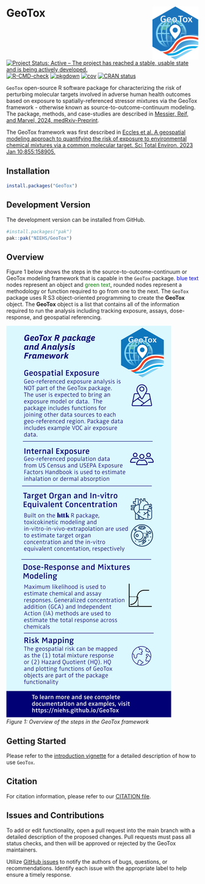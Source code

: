 
<!-- README.md is generated from README.Rmd. Please edit that file -->

# GeoTox <a href="https://github.com/NIEHS/GeoTox"><img src="man/figures/logo.svg" align="right" height="139" alt="GeoTox website" /></a>

<!-- badges: start -->

[![Project Status: Active – The project has reached a stable, usable
state and is being actively
developed.](https://www.repostatus.org/badges/latest/active.svg)](https://www.repostatus.org/#active)
[![R-CMD-check](https://github.com/NIEHS/GeoTox/actions/workflows/R-CMD-check.yaml/badge.svg)](https://github.com/NIEHS/GeoTox/actions/workflows/R-CMD-check.yaml)
[![pkgdown](https://github.com/NIEHS/GeoTox/actions/workflows/pkgdown.yaml/badge.svg)](https://github.com/NIEHS/GeoTox/actions/workflows/pkgdown.yaml)
[![cov](https://NIEHS.github.io/GeoTox/badges/coverage.svg)](https://github.com/NIEHS/GeoTox/actions)
[![CRAN
status](https://www.r-pkg.org/badges/version/GeoTox)](https://CRAN.R-project.org/package=GeoTox)

<!-- badges: end -->

`GeoTox` open-source R software package for characterizing the risk of
perturbing molecular targets involved in adverse human health outcomes
based on exposure to spatially-referenced stressor mixtures via the
GeoTox framework - otherwise known as source-to-outcome-continuum
modeling. The package, methods, and case-studies are described in
[Messier, Reif, and Marvel, 2024,
medRxiv-Preprint](https://www.medrxiv.org/content/10.1101/2024.09.23.24314096).

The GeoTox framework was first described in [Eccles et al. A geospatial
modeling approach to quantifying the risk of exposure to environmental
chemical mixtures via a common molecular target. Sci Total Environ. 2023
Jan 10;855:158905.](https://pubmed.ncbi.nlm.nih.gov/36152849/)

## Installation

``` r
install.packages("GeoTox")
```

## Development Version

The development version can be installed from GitHub.

``` r
#install.packages("pak")
pak::pak("NIEHS/GeoTox")
```

## Overview

Figure 1 below shows the steps in the source-to-outcome-continuum or
GeoTox modeling framework that is capable in the `GeoTox` package.
<span style="color: blue;">blue text</span> nodes represent an object
and <span style="color: green;">green text</span>, rounded nodes
represent a methodology or function required to go from one to the next.
The `GeoTox` package uses R S3 object-oriented programming to create the
**GeoTox** object. The **GeoTox** object is a list that contains all of
the information required to run the analysis including tracking
exposure, assays, dose-response, and geospatial referencing.

<p align="center">

<img src="man/figures/GeoTox.png" alt="GeoTox"> <br> <em>Figure 1:
Overview of the steps in the GeoTox framework</em>
</p>

## Getting Started

Please refer to the [introduction
vignette](https://niehs.github.io/GeoTox/articles/introduction.html) for
a detailed description of how to use `GeoTox`.

## Citation

For citation information, please refer to our [CITATION
file](inst/CITATION).

## Issues and Contributions

To add or edit functionality, open a pull request into the main branch
with a detailed description of the proposed changes. Pull requests must
pass all status checks, and then will be approved or rejected by the
GeoTox maintainers.

Utilize [GitHub issues](https://github.com/NIEHS/GeoTox/issues) to
notify the authors of bugs, questions, or recommendations. Identify each
issue with the appropriate label to help ensure a timely response.
